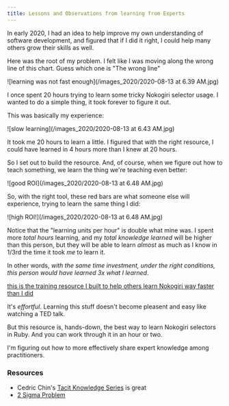 ```yaml
---
title: Lessons and Observations from learning from Experts
---
```


In early 2020, I had an idea to help improve my own understanding of software development, and figured that if I did it right, I could help many others grow their skills as well.

Here was the root of my problem. I felt like I was moving along the wrong line of this chart. Guess which one is "The wrong line"

![learning was not fast enough](/images_2020/2020-08-13 at 6.39 AM.jpg)

I once spent 20 hours trying to learn some tricky Nokogiri selector usage. I wanted to do a simple thing, it took forever to figure it out. 

This was basically my experience: 

![slow learning](/images_2020/2020-08-13 at 6.43 AM.jpg)

It took me 20 hours to learn a little. I figured that with the right resource, I could have learned in 4 hours more than I knew at 20 hours.

So I set out to build the resource. And, of course, when we figure out how to teach something, we learn the thing we're teaching even better:

![good ROI](/images_2020/2020-08-13 at 6.48 AM.jpg)

So, with the right tool, these red bars are what someone else will experience, trying to learn the same thing I did:

![high ROI!](/images_2020/2020-08-13 at 6.48 AM.jpg)

Notice that the "learning units per hour" is double what mine was. I spent more _total hours_ learning, and my _total knowledge learned_ will be higher than this person, but they will be able to learn _almost_ as much as I know in 1/3rd the time it took _me_ to learn it.

In other words, _with the same time investment, under the right conditions, this person would have learned 3x what I learned_. 

[this is the training resource I built to help others learn Nokogiri way faster than I did](https://github.com/josh-works/intermediate_ruby_obstacle_course/tree/master/nokogiri)

It's _effortful_. Learning this stuff doesn't become pleasent and easy like watching a TED talk. 

But this resource is, hands-down, the best way to learn Nokogiri selectors in Ruby. And you can work through it in an hour or two. 

I'm figuring out how to more effectively share expert knowledge among practitioners. 




### Resources

- Cedric Chin's [Tacit Knowledge Series](https://commoncog.com/blog/the-tacit-knowledge-series/) is great
- [2 Sigma Problem]()